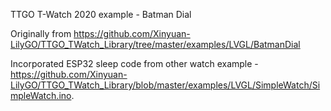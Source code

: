 TTGO T-Watch 2020 example - Batman Dial

Originally from https://github.com/Xinyuan-LilyGO/TTGO_TWatch_Library/tree/master/examples/LVGL/BatmanDial

Incorporated ESP32 sleep code from other watch example - https://github.com/Xinyuan-LilyGO/TTGO_TWatch_Library/blob/master/examples/LVGL/SimpleWatch/SimpleWatch.ino.  